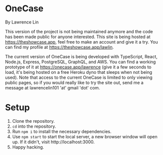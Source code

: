 # OneCase

By Lawrence Lin

This version of the project is not being maintained anymore and the code has been made public for anyone interested. This site is being hosted at https://theshowcase.app, feel free to make an account and give it a try. You can find my profile at https://theshowcase.app/lawlin. 

The current version of OneCase is being developed with TypeScript, React, Node.js, Express, PostgreSQL, GraphQL, and AWS. You can find a working prototype of it at https://onecase.app/lawrence (give it a few seconds to load, it's being hosted on a free Heroku dyno that sleeps when not being used). Note that access to the current OneCase is limited to only viewing public pages, so if you would really like to try the site out, send me a message at lawrencelin101 'at' gmail 'dot' com.

# Setup
1. Clone the repository.
2. `cd` into the repository.
3. Run `npm i` to install the necessary dependencies.
4. Use `npm start` to start the local server, a new browser window will open up. If it didn't, visit http://localhost:3000.
5. Happy hacking. 
